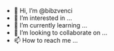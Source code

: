 - 👋 Hi, I’m @bibzvenci
- 👀 I’m interested in ...
- 🌱 I’m currently learning ...
- 💞️ I’m looking to collaborate on ...
- 📫 How to reach me ...

<!---
bibzvenci/bibzvenci is a ✨ special ✨ repository because its `README.md` (this file) appears on your GitHub profile.
You can click the Preview link to take a look at your changes.
--->
